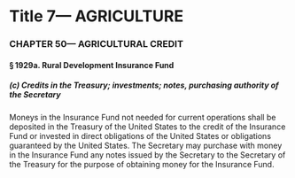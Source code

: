 
# Title 7— AGRICULTURE
### CHAPTER 50— AGRICULTURAL CREDIT
#### § 1929a. Rural Development Insurance Fund
##### (c) Credits in the Treasury; investments; notes, purchasing authority of the Secretary

Moneys in the Insurance Fund not needed for current operations shall be deposited in the Treasury of the United States to the credit of the Insurance Fund or invested in direct obligations of the United States or obligations guaranteed by the United States. The Secretary may purchase with money in the Insurance Fund any notes issued by the Secretary to the Secretary of the Treasury for the purpose of obtaining money for the Insurance Fund.
